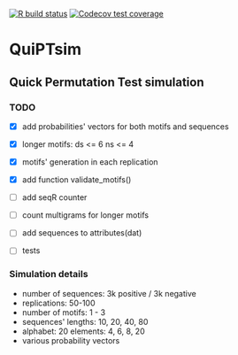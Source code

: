 <!-- badges: start -->
[![R build status](https://github.com/jakubkala/QuiPTsim/workflows/R-CMD-check/badge.svg)](https://github.com/jakubkala/QuiPTsim/actions)
[![Codecov test coverage](https://codecov.io/gh/jakubkala/QuiPTsim/branch/master/graph/badge.svg)](https://codecov.io/gh/jakubkala/QuiPTsim?branch=master)
<!-- badges: end -->

# QuiPTsim
## Quick Permutation Test simulation

### TODO

- [X] add probabilities' vectors for both motifs and sequences
- [X] longer motifs: ds <= 6 ns <= 4
- [X] motifs' generation in each replication 
- [X] add function validate_motifs()

- [ ] add seqR counter
- [ ] count multigrams for longer motifs
- [ ] add sequences to attributes(dat)
- [ ] tests

### Simulation details

* number of sequences: 3k positive / 3k negative
* replications: 50-100
* number of motifs: 1 - 3
* sequences' lengths: 10, 20, 40, 80
* alphabet: 20 elements: 4, 6, 8, 20
* various probability vectors

